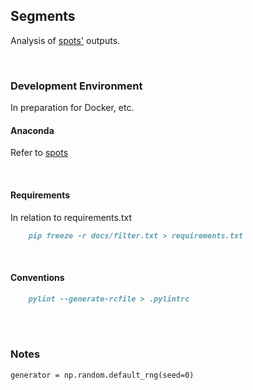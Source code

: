 ## Segments

Analysis of [spots'](https://github.com/vetiveria/spots) outputs.

<br>

### Development Environment

In preparation for Docker, etc.

#### Anaconda

Refer to [spots](https://github.com/vetiveria/spots#development-environment)

<br>

#### Requirements

In relation to requirements.txt

```markdown
    pip freeze -r docs/filter.txt > requirements.txt
```

<br>

#### Conventions

```markdown
    pylint --generate-rcfile > .pylintrc
```

<br>
<br>

### Notes

``generator = np.random.default_rng(seed=0)``